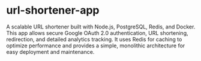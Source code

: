 # url-shortener-app
A scalable URL shortener built with Node.js, PostgreSQL, Redis, and Docker. This app allows secure Google OAuth 2.0 authentication, URL shortening, redirection, and detailed analytics tracking. It uses Redis for caching to optimize performance and provides a simple, monolithic architecture for easy deployment and maintenance.
